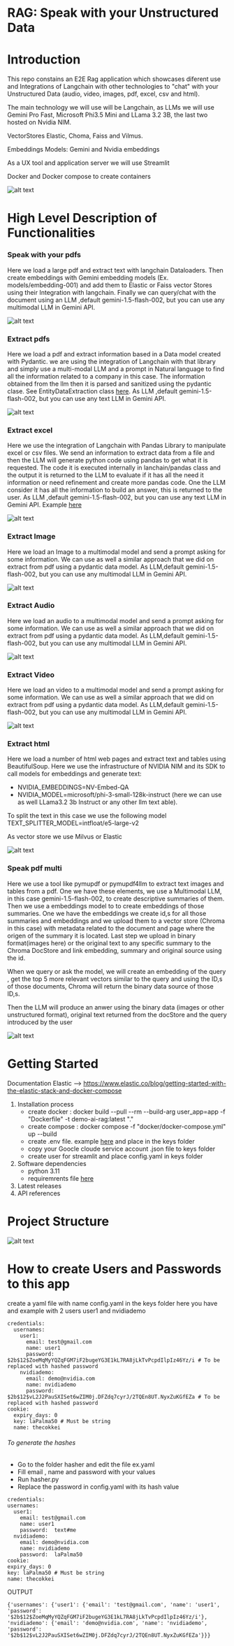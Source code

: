# RAG: Speak with your Unstructured Data


# Introduction 
This repo constains an E2E Rag application which showcases diferent use and Integrations of Langchain with other technologies to "chat" with your Unstructured Data (audio, video, images, pdf, excel, csv and html).

The main technology we will use will be Langchain, as LLMs we will use Gemini Pro Fast, Microsoft Phi3.5 Mini and LLama 3.2 3B, the last two hosted on Nvidia NIM. 

VectorStores Elastic, Choma, Faiss and Vilmus. 

Embeddings Models: Gemini and Nvidia embeddings

As a UX tool and application server we will use Streamlit

Docker and Docker compose to create containers

![alt text](images/intro.png)

# High Level Description of Functionalities

### Speak with your pdfs
Here we load a large pdf and extract text with langchain Dataloaders. Then create embeddings with Gemini embedding models (Ex. models/embedding-001) and add them to Elastic or Faiss vector Stores using their Integration with langchain. Finally we can query/chat with the document using an LLM ,default gemini-1.5-flash-002, but you can use any multimodal LLM in Gemini API.

![alt text](images/1image.png)
### Extract pdfs
Here we load a pdf and extract information based in a Data model created with Pydantic. we are using the integration of Langchain with that library and simply use a multi-modal LLM and a prompt in Natural language to find all the information related to a company in this case. The information obtained from the llm then it is parsed and sanitized using the pydantic clase. See EntityDataExtraction class [here](src/data_models.py). As LLM ,default gemini-1.5-flash-002, but you can use any text LLM in Gemini API.

![alt text](images/2image.png)

### Extract excel
Here we use the integration of Langchain with Pandas Library to manipulate excel or csv files. We send an information to extract data from a file and then the LLM will generate python code using pandas to get what it is requested. The code it is executed internally in lanchain/pandas class and the output it is returned to the LLM to evaluate if it has all the need it information or need refinement and create more pandas code. One the LLM consider it has all the information to build an answer, this is returned to the user. As LLM ,default gemini-1.5-flash-002, but you can use any text LLM in Gemini API. Example [here](docs/excel.md)

![alt text](images/3image.png)

### Extract Image
Here we load an Image to a multimodal model and send a prompt asking for some information. We can use as well a similar approach that we did on extract from pdf using a pydantic data model. As LLM,default gemini-1.5-flash-002, but you can use any multimodal LLM in Gemini API.

![alt text](images/4image.png)

### Extract Audio
Here we load an audio to a multimodal model and send a prompt asking for some information. We can use as well a similar approach that we did on extract from pdf using a pydantic data model. As LLM,default gemini-1.5-flash-002, but you can use any multimodal LLM in Gemini API.

![alt text](images/5image.png)

### Extract Video
Here we load an video to a multimodal model and send a prompt asking for some information. We can use as well a similar approach that we did on extract from pdf using a pydantic data model. As LLM,default gemini-1.5-flash-002, but you can use any multimodal LLM in Gemini API.

![alt text](images/6image.png)

### Extract html
Here we load a number of html web pages and extract text and tables using BeautifulSoup. Here we use the infrastructure of NVIDIA NIM and its SDK to call models for embeddings and generate text:
- NVIDIA_EMBEDDINGS=NV-Embed-QA
- NVIDIA_MODEL=microsoft/phi-3-small-128k-instruct (here we can use as well LLama3.2 3b Instruct or any other llm text able).

To split the text in this case we use the following model
TEXT_SPLITTER_MODEL=intfloat/e5-large-v2

As vector store we use Milvus or Elastic

![alt text](images/7image.png)

### Speak pdf multi
Here we use a tool like pymupdf or pymupdf4llm to extract text images and tables from a pdf. One we have these elements, we use a Multimodal LLM, in this case gemini-1.5-flash-002, to create descriptive summaries of them. Then we use a embeddings model to to create embeddings of those summaries. 
One we have the embeddings we create id,s for all those summaries and embeddings and we upload them to a vector store (Chroma in this case) with metadata related to the document and page where the origen of the summary it is located. Last step we upload in binary format(images here) or the original text to any specific summary to the Chroma DocStore and link embedding, summary and original source using the id. 

When we query or ask the model, we will create an embedding of the query , get the top 5 more relevant vectors similar to the query and using the ID,s of those documents, Chroma will return the binary data source of those ID,s. 

Then the LLM will produce an anwer using the binary data (images or other unstructured format), original text returned from the docStore and the query introduced by the user

![alt text](images/8image.png)

# Getting Started
Documentation Elastic --> https://www.elastic.co/blog/getting-started-with-the-elastic-stack-and-docker-compose

1.	Installation process
    - create docker : docker build --pull --rm --build-arg user_app=app -f "Dockerfile" -t demo-ai-rag:latest "."
    - create compose : docker compose -f "docker/docker-compose.yml" up --build
    - create .env file. example [here](docs/env.md) and place in the keys folder
    - copy your Goocle cloude service account .json file to keys folder
    - create user for streamlit and place config.yaml in keys folder
2.	Software dependencies
    - python 3.11
    - requiremrents file [here](requirements.txt)
3.	Latest releases
4.	API references

# Project Structure

![alt text](images/project.png)

# How to create Users and Passwords to this app

create a yaml file with name config.yaml in the keys folder
here you have and example with 2 users user1 and nvidiademo
```
credentials:
  usernames:
    user1:
      email: test@gmail.com
      name: user1 
      password: $2b$12$ZoeMqMyYQZqFGM7iF2bugeYG3E1kL7RA8jLkTvPcpdIlpIz46Yz/i # To be replaced with hashed password
    nvidiademo:
      email: demo@nvidia.com
      name: nvidiademo
      password: $2b$12$vL2J2PauSXISet6wZIM0j.DFZdq7cyrJ/2TQEn8UT.NyxZuKGfEZa # To be replaced with hashed password
cookie:
  expiry_days: 0
  key: laPalma50 # Must be string
  name: thecokkei
  ```


  ###### To generate the hashes
  - Go to the folder hasher and edit the file ex.yaml
  - Fill email , name and password with your values
  - Run hasher.py
  - Replace the password in config.yaml with its hash value

  ```
  credentials:
  usernames:
    user1:
      email: test@gmail.com
      name: user1 
      password:  text#me
    nvidiademo:
      email: demo@nvidia.com
      name: nvidiademo
      password:  laPalma50 
cookie:
  expiry_days: 0
  key: laPalma50 # Must be string
  name: thecokkei
  ```

  OUTPUT

  ```
  {'usernames': {'user1': {'email': 'test@gmail.com', 'name': 'user1', 'password': '$2b$12$ZoeMqMyYQZqFGM7iF2bugeYG3E1kL7RA8jLkTvPcpdIlpIz46Yz/i'}, 'nvidiademo': {'email': 'demo@nvidia.com', 'name': 'nvidiademo', 'password': '$2b$12$vL2J2PauSXISet6wZIM0j.DFZdq7cyrJ/2TQEn8UT.NyxZuKGfEZa'}}}
  ```